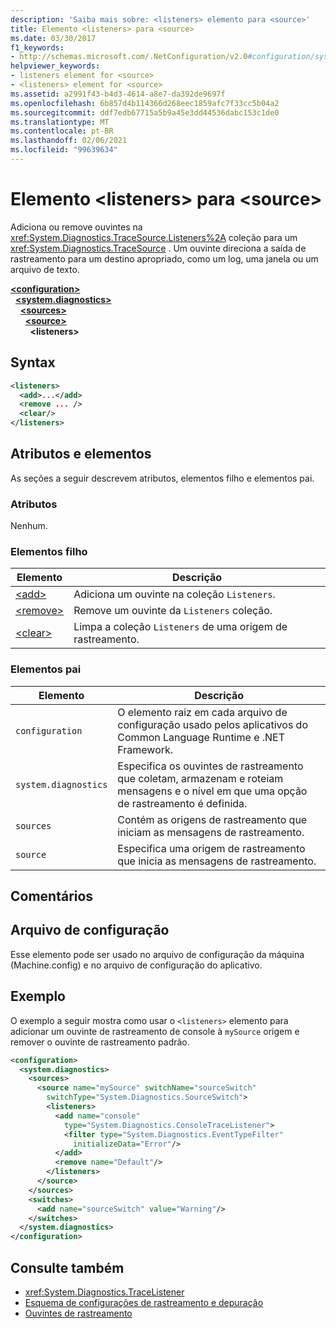 ```yaml
---
description: 'Saiba mais sobre: <listeners> elemento para <source>'
title: Elemento <listeners> para <source>
ms.date: 03/30/2017
f1_keywords:
- http://schemas.microsoft.com/.NetConfiguration/v2.0#configuration/system.diagnostics/sources/source/listeners
helpviewer_keywords:
- listeners element for <source>
- <listeners> element for <source>
ms.assetid: a2991f43-b4d3-4614-a8e7-da392de9697f
ms.openlocfilehash: 6b857d4b114366d268eec1859afc7f33cc5b04a2
ms.sourcegitcommit: ddf7edb67715a5b9a45e3dd44536dabc153c1de0
ms.translationtype: MT
ms.contentlocale: pt-BR
ms.lasthandoff: 02/06/2021
ms.locfileid: "99639634"
---
```

# <a name="listeners-element-for-source"></a>Elemento \<listeners> para \<source>

Adiciona ou remove ouvintes na <xref:System.Diagnostics.TraceSource.Listeners%2A> coleção para um <xref:System.Diagnostics.TraceSource> . Um ouvinte direciona a saída de rastreamento para um destino apropriado, como um log, uma janela ou um arquivo de texto.  
  
[**\<configuration>**](../configuration-element.md)  
&nbsp;&nbsp;[**\<system.diagnostics>**](system-diagnostics-element.md)  
&nbsp;&nbsp;&nbsp;&nbsp;[**\<sources>**](sources-element.md)  
&nbsp;&nbsp;&nbsp;&nbsp;&nbsp;&nbsp;[**\<source>**](source-element.md)  
&nbsp;&nbsp;&nbsp;&nbsp;&nbsp;&nbsp;&nbsp;&nbsp;**\<listeners>**  
  
## <a name="syntax"></a>Syntax  
  
```xml  
<listeners>
  <add>...</add>  
  <remove ... />  
  <clear/>  
</listeners>  
```  
  
## <a name="attributes-and-elements"></a>Atributos e elementos  

 As seções a seguir descrevem atributos, elementos filho e elementos pai.  
  
### <a name="attributes"></a>Atributos  

 Nenhum.  
  
### <a name="child-elements"></a>Elementos filho  
  
|Elemento|Descrição|  
|-------------|-----------------|  
|[\<add>](add-element-for-listeners-for-source.md)|Adiciona um ouvinte na coleção `Listeners`.|  
|[\<remove>](remove-element-for-listeners-for-source.md)|Remove um ouvinte da `Listeners` coleção.|  
|[\<clear>](clear-element-for-listeners-for-source.md)|Limpa a coleção `Listeners` de uma origem de rastreamento.|  
  
### <a name="parent-elements"></a>Elementos pai  
  
|Elemento|Descrição|  
|-------------|-----------------|  
|`configuration`|O elemento raiz em cada arquivo de configuração usado pelos aplicativos do Common Language Runtime e .NET Framework.|  
|`system.diagnostics`|Especifica os ouvintes de rastreamento que coletam, armazenam e roteiam mensagens e o nível em que uma opção de rastreamento é definida.|  
|`sources`|Contém as origens de rastreamento que iniciam as mensagens de rastreamento.|  
|`source`|Especifica uma origem de rastreamento que inicia as mensagens de rastreamento.|  
  
## <a name="remarks"></a>Comentários  
  
## <a name="configuration-file"></a>Arquivo de configuração  

 Esse elemento pode ser usado no arquivo de configuração da máquina (Machine.config) e no arquivo de configuração do aplicativo.  
  
## <a name="example"></a>Exemplo  

 O exemplo a seguir mostra como usar o `<listeners>` elemento para adicionar um ouvinte de rastreamento de console à `mySource` origem e remover o ouvinte de rastreamento padrão.  
  
```xml  
<configuration>  
  <system.diagnostics>  
    <sources>  
      <source name="mySource" switchName="sourceSwitch"
        switchType="System.Diagnostics.SourceSwitch">  
        <listeners>  
          <add name="console"
            type="System.Diagnostics.ConsoleTraceListener">  
            <filter type="System.Diagnostics.EventTypeFilter"
              initializeData="Error"/>  
          </add>  
          <remove name="Default"/>  
        </listeners>  
      </source>  
    </sources>  
    <switches>  
      <add name="sourceSwitch" value="Warning"/>  
    </switches>  
  </system.diagnostics>  
</configuration>  
```  
  
## <a name="see-also"></a>Consulte também

- <xref:System.Diagnostics.TraceListener>
- [Esquema de configurações de rastreamento e depuração](index.md)
- [Ouvintes de rastreamento](../../../debug-trace-profile/trace-listeners.md)
